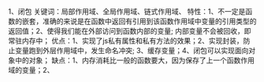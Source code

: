 1、闭包 
关键词：局部作用域、全局作用域、链式作用域、
特性：1、不一定是函数的嵌套，准确的来说是在函数中返回有引用到该函数作用域中变量的引用类型的返回值；2、使得我们能在外部访问到函数内部的变量; 内部变量不会被回收，即常驻内存中；
优点：1、实现了js私有属性和私有方法的效果；2、实现封装，防止变量跑到外层作用域中，发生命名冲突; 3、缓存变量；4、闭包可以实现面向对象中的对象；
缺点：1、内存消耗比一般的函数要大，因为保存了上一个函数作用域的变量；2、